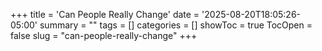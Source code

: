 +++
title = 'Can People Really Change'
date = '2025-08-20T18:05:26-05:00'
summary = ""
tags = []
categories = []
showToc = true
TocOpen = false
slug = "can-people-really-change"
+++